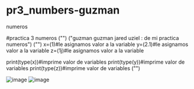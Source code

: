 # pr3_numbers-guzman
numeros

#practica 3 numeros
("")
("guzman guzman jared uziel : de mi practica numeros")
("")
x=(1)#le asignamos valor a la variable
y=(2.1)#le asignamos valor a la variable
z=(1j)#le asignamos valor a la variable

print(type(x))#imprime valor de variables
print(type(y))#imprime valor de variables
print(type(z))#imprime valor de variables
("")


![image](https://github.com/user-attachments/assets/341491f7-9d8f-4baa-9477-efaf77401c2d)
![image](https://github.com/user-attachments/assets/b3c63fba-cb8d-4732-b9bb-5e7e80f6ef32)
